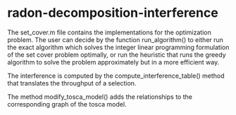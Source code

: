 # radon-decomposition-interference


The set_cover.m file contains the implementations for the optimization problem. The user can decide by the function run_algorithm() to either run the exact algorithm which solves the integer linear programming formulation of the set cover problem optimally, or run the heuristic that runs the greedy algorithm to solve the problem approximately but in a more efficient way. 

The interference is computed by the compute_interference_table() method that translates the throughput of a selection.

The method modify_tosca_model() adds the relationships to the corresponding graph of the tosca model.